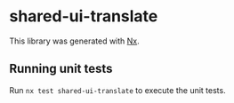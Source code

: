 # shared-ui-translate

This library was generated with [Nx](https://nx.dev).

## Running unit tests

Run `nx test shared-ui-translate` to execute the unit tests.
